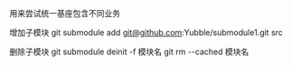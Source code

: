 <!--
 * @Name: 
 * @Description: 
 * @Author: 刘燕保
 * @Date: 2021-09-06 11:06:44
-->

用来尝试统一基座包含不同业务

增加子模块
git submodule add git@github.com:Yubble/submodule1.git src

删除子模块
git submodule deinit -f 模块名
git rm --cached 模块名
